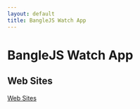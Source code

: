 ```yaml
---
layout: default
title: BangleJS Watch App
---
```


# BangleJS Watch App


## Web Sites
[Web Sites](./website.html)